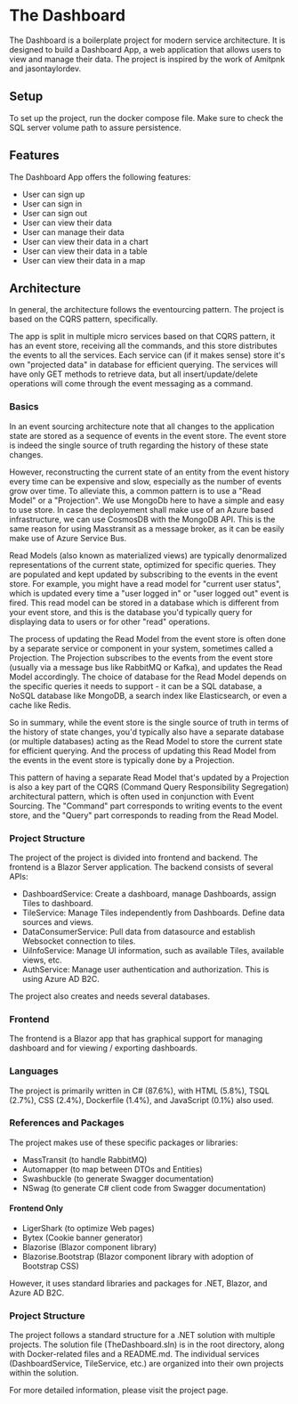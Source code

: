 # The Dashboard

The Dashboard is a boilerplate project for modern service architecture. It is designed to build a Dashboard App, a web application that allows users to view and manage their data. The project is inspired by the work of Amitpnk and jasontaylordev.

## Setup

To set up the project, run the docker compose file. Make sure to check the SQL server volume path to assure persistence.

## Features

The Dashboard App offers the following features:

 - User can sign up
 - User can sign in
 - User can sign out
 - User can view their data
 - User can manage their data
 - User can view their data in a chart
 - User can view their data in a table
 - User can view their data in a map


## Architecture

In general, the architecture follows the eventourcing pattern. The project is based on the CQRS pattern, specifically.

The app is split in multiple micro services based on that CQRS pattern, it has an event store, receiving all the commands, and this store distributes the events to all the services. 
Each service can (if it makes sense) store it's own "projected data" in database for efficient querying. 
The services will have only GET methods to retrieve data, but all insert/update/delete operations will come through the event messaging as a command. 

### Basics

In an event sourcing architecture note that all changes to the application state are stored as a sequence of events in the event store. The event store is indeed the single source of truth 
regarding the history of these state changes.

However, reconstructing the current state of an entity from the event history every time can be expensive and slow, especially as the number of events grow over time. 
To alleviate this, a common pattern is to use a "Read Model" or a "Projection". We use MongoDb here to have a simple and easy to use store. In case the deployement shall make use of
an Azure based infrastructure, we can use CosmosDB with the MongoDB API. This is the same reason for using Masstransit as a message broker, as it can be easily make use of Azure Service Bus.

Read Models (also known as materialized views) are typically denormalized representations of the current state, optimized for specific queries. They are populated and kept updated by subscribing 
to the events in the event store. For example, you might have a read model for "current user status", which is updated every time a "user logged in" or "user logged out" event is fired. 
This read model can be stored in a database which is different from your event store, and this is the database you'd typically query for displaying data to users or for other "read" operations.

The process of updating the Read Model from the event store is often done by a separate service or component in your system, sometimes called a Projection. The Projection subscribes to the 
events from the event store (usually via a message bus like RabbitMQ or Kafka), and updates the Read Model accordingly. The choice of database for the Read Model depends on the specific queries 
it needs to support - it can be a SQL database, a NoSQL database like MongoDB, a search index like Elasticsearch, or even a cache like Redis.

So in summary, while the event store is the single source of truth in terms of the history of state changes, you'd typically also have a separate database (or multiple databases) acting 
as the Read Model to store the current state for efficient querying. And the process of updating this Read Model from the events in the event store is typically done by a Projection.

This pattern of having a separate Read Model that's updated by a Projection is also a key part of the CQRS (Command Query Responsibility Segregation) architectural pattern, which is often used 
in conjunction with Event Sourcing. The "Command" part corresponds to writing events to the event store, and the "Query" part corresponds to reading from the Read Model.

### Project Structure

The project of the project is divided into frontend and backend. The frontend is a Blazor Server application. The backend consists of several APIs:

* DashboardService: Create a dashboard, manage Dashboards, assign Tiles to dashboard.
* TileService: Manage Tiles independently from Dashboards. Define data sources and views.
* DataConsumerService: Pull data from datasource and establish Websocket connection to tiles.
* UiInfoService: Manage UI information, such as available Tiles, available views, etc.
* AuthService: Manage user authentication and authorization. This is using Azure AD B2C.

The project also creates and needs several databases.

### Frontend

The frontend is a Blazor app that has graphical support for managing dashboard and for viewing / exporting dashboards.

### Languages

The project is primarily written in C# (87.6%), with HTML (5.8%), TSQL (2.7%), CSS (2.4%), Dockerfile (1.4%), and JavaScript (0.1%) also used.

### References and Packages

The project makes use of these specific packages or libraries:

* MassTransit (to handle RabbitMQ)
* Automapper (to map between DTOs and Entities)
* Swashbuckle (to generate Swagger documentation)
* NSwag (to generate C# client code from Swagger documentation)
 
#### Frontend Only 

* LigerShark (to optimize Web pages)
* Bytex (Cookie banner generator)
* Blazorise (Blazor component library)
* Blazorise.Bootstrap (Blazor component library with adoption of Bootstrap CSS)

However, it uses standard libraries and packages for .NET, Blazor, and Azure AD B2C.

### Project Structure

The project follows a standard structure for a .NET solution with multiple projects. 
The solution file (TheDashboard.sln) is in the root directory, along with Docker-related files and a README.md. 
The individual services (DashboardService, TileService, etc.) are organized into their own projects within the solution.

For more detailed information, please visit the project page.

